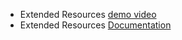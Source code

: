 * Extended Resources <a href="https://youtu.be/pZHpv9q679g">demo video</a>
* Extended Resources <a href="https://kubernetes.io/docs/concepts/configuration/manage-compute-resources-container/#extended-resources">Documentation</a>
